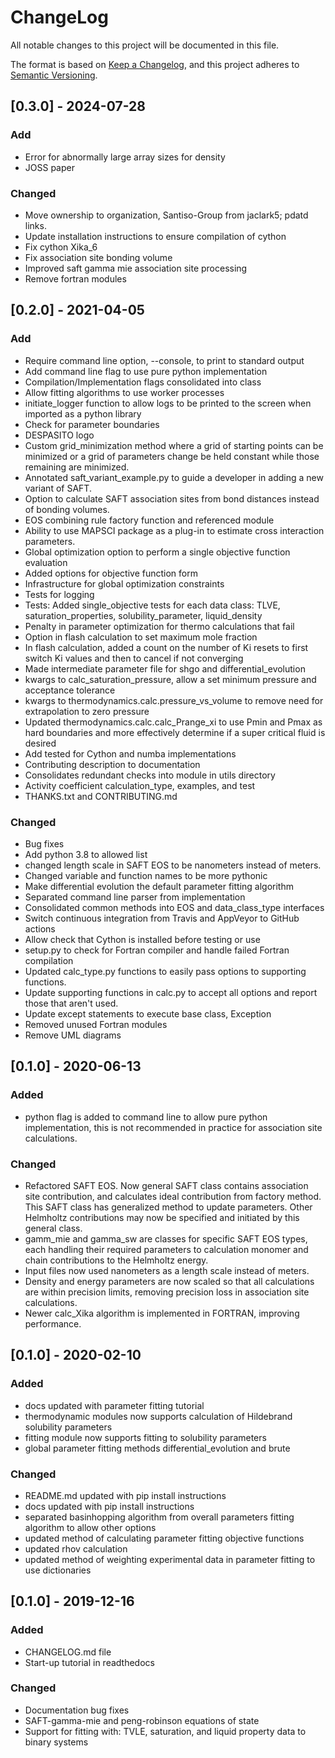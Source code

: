 # ChangeLog
All notable changes to this project will be documented in this file.

The format is based on [Keep a Changelog](https://keepachangelog.com/en/1.0.0/),
and this project adheres to [Semantic Versioning](https://semver.org/spec/v2.0.0.html).


## [0.3.0] - 2024-07-28
### Add
 - Error for abnormally large array sizes for density
 - JOSS paper

### Changed
 - Move ownership to organization, Santiso-Group from jaclark5; pdatd links.
 - Update installation instructions to ensure compilation of cython
 - Fix cython Xika_6
 - Fix association site bonding volume
 - Improved saft gamma mie association site processing
 - Remove fortran modules


## [0.2.0] - 2021-04-05
### Add
 - Require command line option, --console, to print to standard output
 - Add command line flag to use pure python implementation
 - Compilation/Implementation flags consolidated into class
 - Allow fitting algorithms to use worker processes
 - initiate_logger function to allow logs to be printed to the screen when imported as a python library
 - Check for parameter boundaries
 - DESPASITO logo
 - Custom grid_minimization method where a grid of starting points can be minimized or a grid of parameters change be held constant while those remaining are minimized. 
 - Annotated saft_variant_example.py to guide a developer in adding a new variant of SAFT.
 - Option to calculate SAFT association sites from bond distances instead of bonding volumes.
 - EOS combining rule factory function and referenced module
 - Ability to use MAPSCI package as a plug-in to estimate cross interaction parameters.
 - Global optimization option to perform a single objective function evaluation
 - Added options for objective function form
 - Infrastructure for global optimization constraints 
 - Tests for logging 
 - Tests: Added single_objective tests for each data class: TLVE, saturation_properties, solubility_parameter, liquid_density
 - Penalty in parameter optimization for thermo calculations that fail
 - Option in flash calculation to set maximum mole fraction
 - In flash calculation, added a count on the number of Ki resets to first switch Ki values and then to cancel if not converging
 - Made intermediate parameter file for shgo and differential_evolution
 - kwargs to calc_saturation_pressure, allow a set minimum pressure and acceptance tolerance
 - kwargs to thermodynamics.calc.pressure_vs_volume to remove need for extrapolation to zero pressure
 - Updated thermodynamics.calc.calc_Prange_xi to use Pmin and Pmax as hard boundaries and more effectively determine if a super critical fluid is desired
 - Add tested for Cython and numba implementations
 - Contributing description to documentation
 - Consolidates redundant checks into module in utils directory
 - Activity coefficient calculation_type, examples, and test
 - THANKS.txt and CONTRIBUTING.md

### Changed
 - Bug fixes
 - Add python 3.8 to allowed list
 - changed length scale in SAFT EOS to be nanometers instead of meters.
 - Changed variable and function names to be more pythonic
 - Make differential evolution the default parameter fitting algorithm
 - Separated command line parser from implementation
 - Consolidated common methods into EOS and data_class_type interfaces
 - Switch continuous integration from Travis and AppVeyor to GitHub actions
 - Allow check that Cython is installed before testing or use
 - setup.py to check for Fortran compiler and handle failed Fortran compilation 
 - Updated calc_type.py functions to easily pass options to supporting functions. 
 - Update supporting functions in calc.py to accept all options and report those that aren't used. 
 - Update except statements to execute base class, Exception
 - Removed unused Fortran modules
 - Remove UML diagrams


## [0.1.0] - 2020-06-13
### Added
 - python flag is added to command line to allow pure python implementation, this is not recommended in practice for association site calculations.
### Changed
 - Refactored SAFT EOS. Now general SAFT class contains association site contribution, and calculates ideal contribution from factory method. This SAFT class has generalized method to update parameters. Other Helmholtz contributions may now be specified and initiated by this general class.
 - gamm_mie and gamma_sw are classes for specific SAFT EOS types, each handling their required parameters to calculation monomer and chain contributions to the Helmholtz energy.
 - Input files now used nanometers as a length scale instead of meters.
 - Density and energy parameters are now scaled so that all calculations are within precision limits, removing precision loss in association site calculations.
 - Newer calc_Xika algorithm is implemented in FORTRAN, improving performance.


## [0.1.0] - 2020-02-10
### Added
 - docs updated with parameter fitting tutorial
 - thermodynamic modules now supports calculation of Hildebrand solubility parameters
 - fitting module now supports fitting to solubility parameters
 - global parameter fitting methods differential_evolution and brute

### Changed
 - README.md updated with pip install instructions
 - docs updated with pip install instructions
 - separated basinhopping algorithm from overall parameters fitting algorithm to allow other options
 - updated method of calculating parameter fitting objective functions
 - updated rhov calculation
 - updated method of weighting experimental data in parameter fitting to use dictionaries


## [0.1.0] - 2019-12-16
### Added
 - CHANGELOG.md file
 - Start-up tutorial in readthedocs

### Changed
 - Documentation bug fixes
 - SAFT-gamma-mie and peng-robinson equations of state
 - Support for fitting with: TVLE, saturation, and liquid property data to binary systems